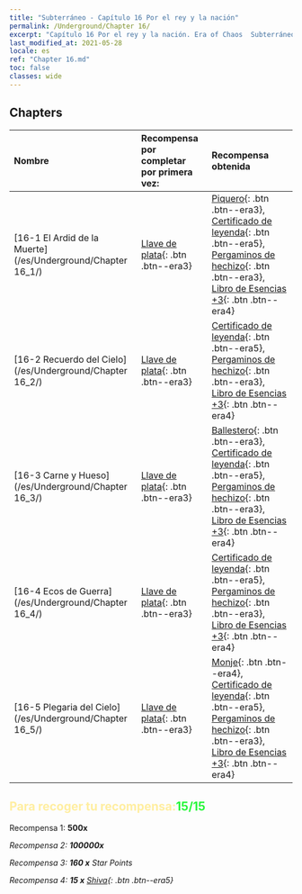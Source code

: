 ```yaml
---
title: "Subterráneo - Capítulo 16 Por el rey y la nación"
permalink: /Underground/Chapter 16/
excerpt: "Capítulo 16 Por el rey y la nación. Era of Chaos  Subterráneo - Capítulo 16. Por el rey y la nación"
last_modified_at: 2021-05-28
locale: es
ref: "Chapter 16.md"
toc: false
classes: wide
---
```


## Chapters

  | Nombre |  Recompensa por completar por primera vez: | Recompensa obtenida |
  |:------------|:------------|:------------| 
  | [16-1 El Ardid de la Muerte](/es/Underground/Chapter 16_1/) | [Llave de plata](/ItemsES/con_693/){: .btn .btn--era3} | [Piquero](/ItemsES/unt_190/){: .btn .btn--era3}, [Certificado de leyenda](/ItemsES/mat_67/){: .btn .btn--era5}, [Pergaminos de hechizo](/ItemsES/con_694/){: .btn .btn--era3}, [Libro de Esencias +3](/ItemsES/mat_60/){: .btn .btn--era4} |
  | [16-2 Recuerdo del Cielo](/es/Underground/Chapter 16_2/) | [Llave de plata](/ItemsES/con_693/){: .btn .btn--era3} | [Certificado de leyenda](/ItemsES/mat_67/){: .btn .btn--era5}, [Pergaminos de hechizo](/ItemsES/con_694/){: .btn .btn--era3}, [Libro de Esencias +3](/ItemsES/mat_60/){: .btn .btn--era4} |
  | [16-3 Carne y Hueso](/es/Underground/Chapter 16_3/) | [Llave de plata](/ItemsES/con_693/){: .btn .btn--era3} | [Ballestero](/ItemsES/unt_191/){: .btn .btn--era3}, [Certificado de leyenda](/ItemsES/mat_67/){: .btn .btn--era5}, [Pergaminos de hechizo](/ItemsES/con_694/){: .btn .btn--era3}, [Libro de Esencias +3](/ItemsES/mat_60/){: .btn .btn--era4} |
  | [16-4 Ecos de Guerra](/es/Underground/Chapter 16_4/) | [Llave de plata](/ItemsES/con_693/){: .btn .btn--era3} | [Certificado de leyenda](/ItemsES/mat_67/){: .btn .btn--era5}, [Pergaminos de hechizo](/ItemsES/con_694/){: .btn .btn--era3}, [Libro de Esencias +3](/ItemsES/mat_60/){: .btn .btn--era4} |
  | [16-5 Plegaria del Cielo](/es/Underground/Chapter 16_5/) | [Llave de plata](/ItemsES/con_693/){: .btn .btn--era3} | [Monje](/ItemsES/unt_194/){: .btn .btn--era4}, [Certificado de leyenda](/ItemsES/mat_67/){: .btn .btn--era5}, [Pergaminos de hechizo](/ItemsES/con_694/){: .btn .btn--era3}, [Libro de Esencias +3](/ItemsES/mat_60/){: .btn .btn--era4} |


## <span style="color: #ffeea0">Para recoger tu recompensa:</span><span style="color: #27f73a">15/15</span>

 Recompensa 1:  **500x** <i class="fas fa-gem"/>

 Recompensa 2:  **100000x** <i class="fas fa-coins"/>

 Recompensa 3: **160 x** Star Points

 Recompensa 4: **15 x** [Shiva](/ItemsES/her_376/){: .btn .btn--era5}

